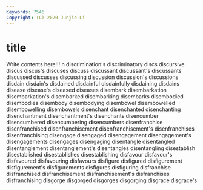 ```yaml
---
Keywords: 7546
Copyright: (C) 2020 Junjie Li
---
```


# title

Write contents here!!!
n 
discrimination's 
discriminatory 
discs 
discursive 
discus 
discus's 
discuses 
discuss
discussant 
discussant's 
discussants 
discussed 
discusses 
discussing 
discussion 
discussion's 
discussions 
disdain
disdain's 
disdained 
disdainful 
disdainfully 
disdaining 
disdains 
disease 
disease's 
diseased 
diseases
disembark 
disembarkation 
disembarkation's 
disembarked 
disembarking 
disembarks 
disembodied 
disembodies 
disembody 
disembodying
disembowel 
disembowelled 
disembowelling 
disembowels 
disenchant 
disenchanted 
disenchanting 
disenchantment 
disenchantment's 
disenchants
disencumber 
disencumbered 
disencumbering 
disencumbers 
disenfranchise 
disenfranchised 
disenfranchisement 
disenfranchisement's 
disenfranchises 
disenfranchising
disengage 
disengaged 
disengagement 
disengagement's 
disengagements 
disengages 
disengaging 
disentangle 
disentangled 
disentanglement
disentanglement's 
disentangles 
disentangling 
disestablish 
disestablished 
disestablishes 
disestablishing 
disfavour 
disfavour's 
disfavoured
disfavouring 
disfavours 
disfigure 
disfigured 
disfigurement 
disfigurement's 
disfigurements 
disfigures 
disfiguring 
disfranchise
disfranchised 
disfranchisement 
disfranchisement's 
disfranchises 
disfranchising 
disgorge 
disgorged 
disgorges 
disgorging 
disgrace
disgrace's 
